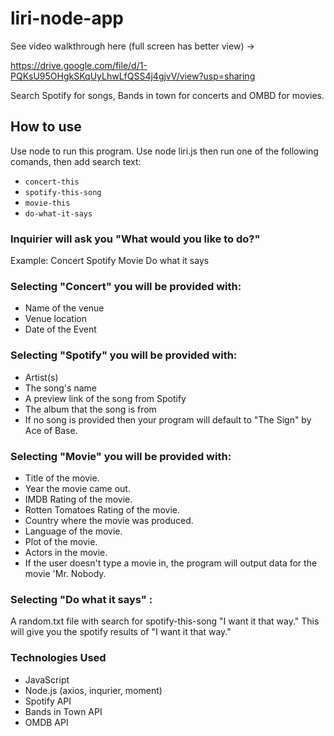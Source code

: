 # liri-node-app

See video walkthrough here (full screen has better view) -> 

https://drive.google.com/file/d/1-PQKsU95OHgkSKqUyLhwLfQSS4j4gjvV/view?usp=sharing

Search Spotify for songs, Bands in town for concerts and OMBD for movies.

## How to use 
Use node to run this program. Use node liri.js then run one of the following comands, then add search text:

* `concert-this`
* `spotify-this-song`
* `movie-this`
* `do-what-it-says`

### Inquirier will ask you "What would you like to do?"
Example:
Concert
Spotify
Movie
Do what it says

### Selecting "Concert" you will be provided with:

* Name of the venue
* Venue location
* Date of the Event

### Selecting "Spotify" you will be provided with:

* Artist(s)
* The song's name
* A preview link of the song from Spotify
* The album that the song is from
* If no song is provided then your program will default to "The Sign" by Ace of Base.

### Selecting "Movie" you will be provided with:

* Title of the movie.
* Year the movie came out.
* IMDB Rating of the movie.
* Rotten Tomatoes Rating of the movie.
* Country where the movie was produced.
* Language of the movie.
* Plot of the movie.
* Actors in the movie.
* If the user doesn't type a movie in, the program will output data for the movie 'Mr. Nobody.

### Selecting "Do what it says" :
A random.txt file with search for spotify-this-song "I want it that way." This will give you the spotify results of "I want it that way."

### Technologies Used
* JavaScript
* Node.js (axios, inqurier, moment)
* Spotify API
* Bands in Town API
* OMDB API
